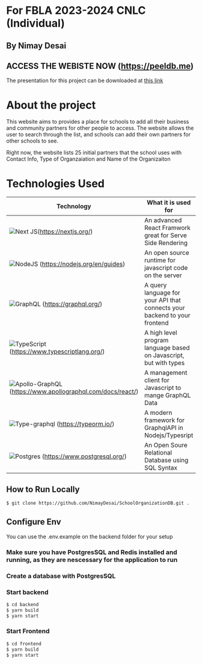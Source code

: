 # For FBLA 2023-2024 CNLC (Individual)

## By Nimay Desai

## ACCESS THE WEBISTE NOW (https://peeldb.me)

The presentation for this project can be downloaded at [this link](SchoolDB.pptx)

# About the project

This website aims to provides a place for schools to add all their business and community partners for other people to access. The website allows the user to search through the list, and schools can add their own partners for other schools to see.

Right now, the website lists 25 initial partners that the school uses with Contact Info, Type of Organzaiation and Name of the Organizaiton

# Technologies Used

| Technology                                                                                                                                                 | What it is used for                                                       |
| ---------------------------------------------------------------------------------------------------------------------------------------------------------- | ------------------------------------------------------------------------- |
| ![Next JS](https://img.shields.io/badge/Next-black?style=for-the-badge&logo=next.js&logoColor=white)(https://nextjs.org/)                                  | An advanced React Framwork great for Serve Side Rendering                 |
| ![NodeJS](https://img.shields.io/badge/node.js-6DA55F?style=for-the-badge&logo=node.js&logoColor=white) (https://nodejs.org/en/guides)                     | An open source runtime for javascript code on the server                  |
| ![GraphQL](https://img.shields.io/badge/-GraphQL-E10098?style=for-the-badge&logo=graphql&logoColor=white) (https://graphql.org/)                           | A query language for your API that connects your backend to your frontend |
| ![TypeScript](https://img.shields.io/badge/typescript-%23007ACC.svg?style=for-the-badge&logo=typescript&logoColor=white) (https://www.typescriptlang.org/) | A high level program language based on Javascript, but with types         |
| ![Apollo-GraphQL](https://img.shields.io/badge/-ApolloGraphQL-311C87?style=for-the-badge&logo=apollo-graphql)(https://www.apollographql.com/docs/react/)   | A management client for Javascript to mange GraphQL Data                  |
| ![Type-graphql](https://img.shields.io/badge/-TypeGraphQL-%23C04392?style=for-the-badge) (https://typeorm.io/)                                             | A modern framework for GraphqlAPI in Nodejs/Typesript                     |
| ![Postgres](https://img.shields.io/badge/postgres-%23316192.svg?style=for-the-badge&logo=postgresql&logoColor=white) (https://www.postgresql.org/)         | An Open Soure Relational Database using SQL Syntax                        |

## How to Run Locally

```sh
$ git clone https://github.com/NimayDesai/SchoolOrganizationDB.git .
```

## Configure Env

You can use the .env.example on the backend folder for your setup

### Make sure you have PostgresSQL and Redis installed and running, as they are nescessary for the application to run

### Create a database with PostgresSQL

### Start backend

```sh
$ cd backend
$ yarn build
$ yarn start
```

### Start Frontend

```sh
$ cd frontend
$ yarn build
$ yarn start
```
